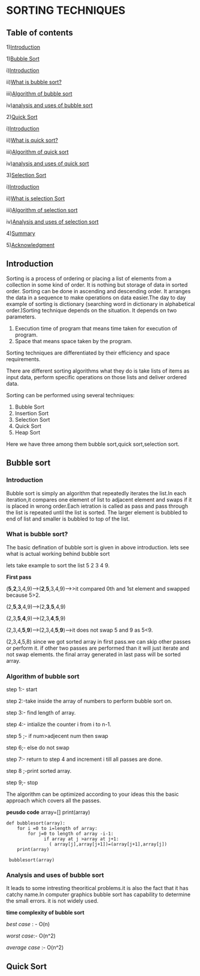 # SORTING TECHNIQUES
## Table of contents 
1)[Introduction](#Introduction)

1)[Bubble Sort](#Bubble-Sort)
  
   i)[Introduction](#Introduction)
  
   ii)[What is bubble sort?](#What-is-bubble-sort?)
  
   iii)[Algorithm of bubble sort](#Algorithm-of-bubble-sort)
  
   iv)[analysis and uses of bubble sort](#analysis-and-uses-of-bubble-sort)
  
2)[Quick Sort](#Quick-Sort)
  
   i)[Introduction](#Introduction)
  
   ii)[What is quick sort?](#What-is-quick-sort?)
  
   iii)[Algorithm of quick sort](#Algorithm-of-quick-sort)
  
   iv)[analysis and uses of quick sort](#analysis-and-uses-of-quick-sort)

3)[Selection Sort](#selection-sort)

  i)[Introduction](#Introduction)
  
  ii)[What is selection Sort](#selection-sort)
  
  iii)[Algorithm of selection sort](#algorithm-of-selection-sort)
  
  iv)[Analysis and uses of selection sort](#Analysis-and-uses-of-selection-sort)
  
4)[Summary](#Summary)

5)[Acknowledgment](#Acknowledgment)


## Introduction
Sorting is a process of ordering or placing a list of elements from a collection in some kind of order. It is nothing but storage of data in sorted order. Sorting can be done in ascending and descending order. It arranges the data in a sequence to make operations on data easier.The day to day example of sorting is dictionary (searching word in dictionary in alphabetical order.)Sorting technique depends on the situation. It depends on two parameters.

1. Execution time of program that means time taken for execution of program.
2. Space that means space taken by the program.

Sorting techniques are differentiated by their efficiency and space requirements.

There are different sorting algorithms what they do is take lists of items as input data, perform specific operations on those lists and deliver ordered data.

Sorting can be performed using several techniques: 

1. Bubble Sort
2. Insertion Sort
3. Selection Sort
4. Quick Sort
5. Heap Sort


Here we have three among them bubble sort,quick sort,selection sort.

## Bubble sort

### Introduction
    
   Bubble sort is simply an algorithm that repeatedly iterates the list.In each iteration,it compares one element of list to adjacent element and swaps if it is placed in wrong    order.Each ietration is called as pass and pass through the list is repeated until the list is sorted.
   The larger element is bubbled to end of list and smaller is bubbled to top of the list.
   
### What is bubble sort?

   The basic defination of bubble sort is given in above introduction.
   lets see what is actual working behind bubble sort
   
   lets take example to sort the list  5 2 3 4 9.
   
   **First pass**
   
   (**5**,**2**,3,4,9)-->(**2**,**5**,3,4,9)-->>it compared 0th and 1st element and swapped because 5>2.
   
   (2,**5**,**3**,4,9)-->(2,**3**,**5**,4,9)
   
   (2,3,**5**,**4**,9)-->(2,3,**4**,**5**,9)
   
   (2,3,4,**5**,**9**)-->(2,3,4,**5**,**9**)-->it does not swap 5 and 9 as 5<9.
   
   (2,3,4,5,8) since we got sorted array in first pass.we can skip other passes or perform it.
   if other two passes are performed than it will just iterate and not swap elements.
   the final array generated in last pass will be sorted array.
   
   
### Algorithm of bubble sort


   step 1:- start
   
   step 2:-take inside the array of numbers to perform bubble sort on.
   
   step 3:- find length of array.
   
   step 4:- intialize the counter i from i to n-1.
   
   step 5 ;- if num>adjecent num then swap
   
   step 6;- else do not swap
   
   step 7:- return to step 4 and increment i till all passes are done.
   
   step 8 ;-print sorted array.
   
   step 9;- stop
   
   
   The algorithm can be optimized according to your ideas this the basic approach which covers all the passes.
   
   **peusdo code**
     array=[]
     print(array)
     
    def bubblesort(array):
        for i =0 to i=length of array:
            for j=0 to length of array -i-1:
                  if array at j >array at j+1:
                    ( array[j],array[j+1])=(array[j+1],array[j])
        print(array)

     bubblesort(array)
                
   
   
### Analysis and uses of bubble sort
 
 It leads to some intresting theoritical problems.it is also the fact that it has catchy name.In computer graphics bubble sort has capability to determine the small errors.
 it is not widely used.
 
 **time complexity of bubble sort**
 
 *best case* : - O(n)
 
 *worst case*:-   O(n^2)
 
 *average case* :-  O(n^2)
 
 
 ## Quick Sort
 
 
   
   
   
